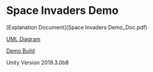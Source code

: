 # Space Invaders Demo

[Explanation Document](Space Invaders Demo_Doc.pdf)

[UML Diagram](UML_Diagram.png)

[Demo Build](https://mega.nz/#F!z0cSBQqI!mpi-qcrHXSKELT4rLCEWVg)

Unity Version 2019.3.0b8